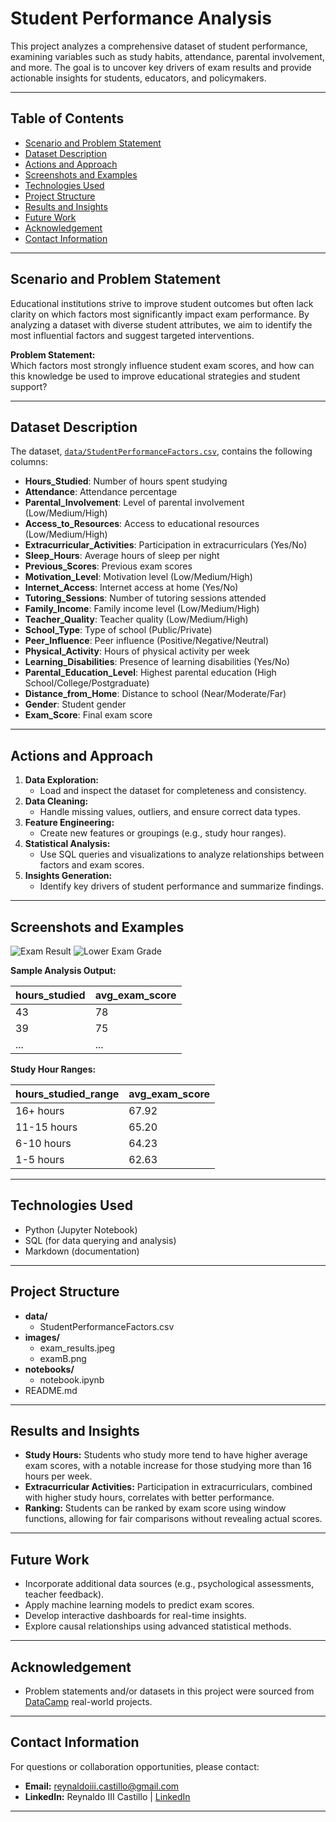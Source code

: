 # Student Performance Analysis

This project analyzes a comprehensive dataset of student performance, examining variables such as study habits, attendance, parental involvement, and more. The goal is to uncover key drivers of exam results and provide actionable insights for students, educators, and policymakers.

---

## Table of Contents

- [Scenario and Problem Statement](#scenario-and-problem-statement)
- [Dataset Description](#dataset-description)
- [Actions and Approach](#actions-and-approach)
- [Screenshots and Examples](#screenshots-and-examples)
- [Technologies Used](#technologies-used)
- [Project Structure](#project-structure)
- [Results and Insights](#results-and-insights)
- [Future Work](#future-work)
- [Acknowledgement](#acknowledgement)
- [Contact Information](#contact-information)

---

## Scenario and Problem Statement

Educational institutions strive to improve student outcomes but often lack clarity on which factors most significantly impact exam performance. By analyzing a dataset with diverse student attributes, we aim to identify the most influential factors and suggest targeted interventions.

**Problem Statement:**  
Which factors most strongly influence student exam scores, and how can this knowledge be used to improve educational strategies and student support?

---

## Dataset Description

The dataset, [`data/StudentPerformanceFactors.csv`](data/StudentPerformanceFactors.csv), contains the following columns:

- **Hours_Studied**: Number of hours spent studying
- **Attendance**: Attendance percentage
- **Parental_Involvement**: Level of parental involvement (Low/Medium/High)
- **Access_to_Resources**: Access to educational resources (Low/Medium/High)
- **Extracurricular_Activities**: Participation in extracurriculars (Yes/No)
- **Sleep_Hours**: Average hours of sleep per night
- **Previous_Scores**: Previous exam scores
- **Motivation_Level**: Motivation level (Low/Medium/High)
- **Internet_Access**: Internet access at home (Yes/No)
- **Tutoring_Sessions**: Number of tutoring sessions attended
- **Family_Income**: Family income level (Low/Medium/High)
- **Teacher_Quality**: Teacher quality (Low/Medium/High)
- **School_Type**: Type of school (Public/Private)
- **Peer_Influence**: Peer influence (Positive/Negative/Neutral)
- **Physical_Activity**: Hours of physical activity per week
- **Learning_Disabilities**: Presence of learning disabilities (Yes/No)
- **Parental_Education_Level**: Highest parental education (High School/College/Postgraduate)
- **Distance_from_Home**: Distance to school (Near/Moderate/Far)
- **Gender**: Student gender
- **Exam_Score**: Final exam score

---

## Actions and Approach

1. **Data Exploration:**
   - Load and inspect the dataset for completeness and consistency.
2. **Data Cleaning:**
   - Handle missing values, outliers, and ensure correct data types.
3. **Feature Engineering:**
   - Create new features or groupings (e.g., study hour ranges).
4. **Statistical Analysis:**
   - Use SQL queries and visualizations to analyze relationships between factors and exam scores.
5. **Insights Generation:**
   - Identify key drivers of student performance and summarize findings.

---

## Screenshots and Examples

![Exam Result](../images/exam_result.jpeg) ![Lower Exam Grade](../images/examB.png)

**Sample Analysis Output:**

| hours_studied | avg_exam_score |
| ------------- | -------------- |
| 43            | 78             |
| 39            | 75             |
| ...           | ...            |

**Study Hour Ranges:**

| hours_studied_range | avg_exam_score |
| ------------------- | -------------- |
| 16+ hours           | 67.92          |
| 11-15 hours         | 65.20          |
| 6-10 hours          | 64.23          |
| 1-5 hours           | 62.63          |

---

## Technologies Used

- Python (Jupyter Notebook)
- SQL (for data querying and analysis)
- Markdown (documentation)

---

## Project Structure

- **data/**
  - StudentPerformanceFactors.csv
- **images/**
  - exam_results.jpeg
  - examB.png
- **notebooks/**
  - notebook.ipynb
- README.md

---

## Results and Insights

- **Study Hours:** Students who study more tend to have higher average exam scores, with a notable increase for those studying more than 16 hours per week.
- **Extracurricular Activities:** Participation in extracurriculars, combined with higher study hours, correlates with better performance.
- **Ranking:** Students can be ranked by exam score using window functions, allowing for fair comparisons without revealing actual scores.

---

## Future Work

- Incorporate additional data sources (e.g., psychological assessments, teacher feedback).
- Apply machine learning models to predict exam scores.
- Develop interactive dashboards for real-time insights.
- Explore causal relationships using advanced statistical methods.

---

## Acknowledgement

- Problem statements and/or datasets in this project were sourced from [DataCamp](https://www.datacamp.com/) real-world projects.

---

## Contact Information

For questions or collaboration opportunities, please contact:

- **Email:** reynaldoiii.castillo@gmail.com
- **LinkedIn:** Reynaldo III Castillo | [LinkedIn](https://www.linkedin.com/in/reynaldo-iii-castillo-975120303)

---
